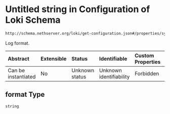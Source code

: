 # Untitled string in Configuration of Loki Schema

```txt
http://schema.nethserver.org/loki/get-configuration.json#/properties/syslog/properties/format
```

Log format.

| Abstract            | Extensible | Status         | Identifiable            | Custom Properties | Additional Properties | Access Restrictions | Defined In                                                                     |
| :------------------ | :--------- | :------------- | :---------------------- | :---------------- | :-------------------- | :------------------ | :----------------------------------------------------------------------------- |
| Can be instantiated | No         | Unknown status | Unknown identifiability | Forbidden         | Allowed               | none                | [get-configuration.json\*](loki/get-configuration.json "open original schema") |

## format Type

`string`

